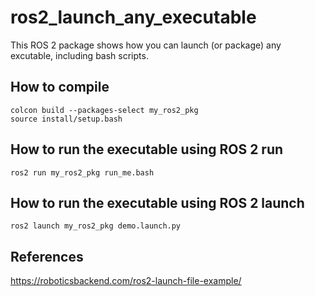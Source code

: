 # ros2_launch_any_executable

This ROS 2 package shows how you can launch (or package) any excutable, including bash scripts.

## How to compile

```
colcon build --packages-select my_ros2_pkg
source install/setup.bash
```

## How to run the executable using ROS 2 run

```
ros2 run my_ros2_pkg run_me.bash
```

## How to run the executable using ROS 2 launch

```
ros2 launch my_ros2_pkg demo.launch.py
```

## References

https://roboticsbackend.com/ros2-launch-file-example/

